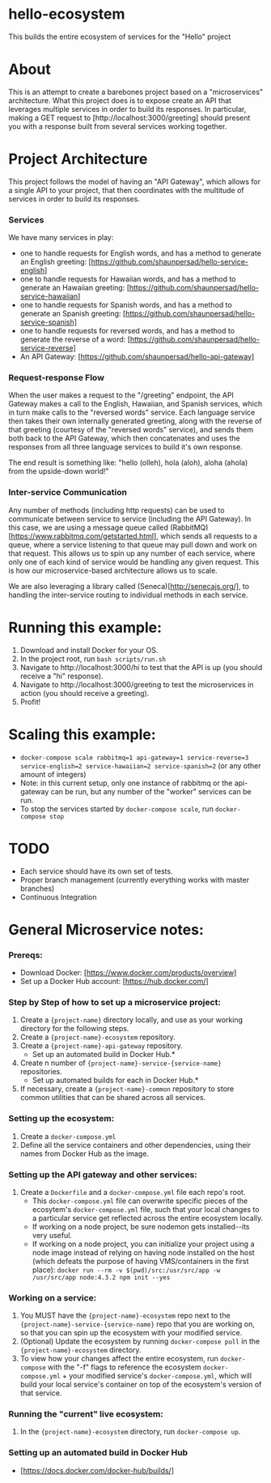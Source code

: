 # hello-ecosystem
This builds the entire ecosystem of services for the "Hello" project


# About
This is an attempt to create a barebones project based on a "microservices" architecture.
What this project does is to expose create an API that leverages multiple services in order to build its responses.
In particular, making a GET request to [http://localhost:3000/greeting] should present you with a response built from several services working together.


# Project Architecture
This project follows the model of having an "API Gateway", which allows for a single API to your project, that then coordinates with the multitude of services in order to build its responses.

### Services
We have many services in play:
- one to handle requests for English words, and has a method to generate an English greeting: [https://github.com/shaunpersad/hello-service-english]
- one to handle requests for Hawaiian words, and has a method to generate an Hawaiian greeting: [https://github.com/shaunpersad/hello-service-hawaiian]
- one to handle requests for Spanish words, and has a method to generate an Spanish greeting: [https://github.com/shaunpersad/hello-service-spanish]
- one to handle requests for reversed words, and has a method to generate the reverse of a word: [https://github.com/shaunpersad/hello-service-reverse]
- An API Gateway: [https://github.com/shaunpersad/hello-api-gateway]

### Request-response Flow
When the user makes a request to the "/greeting" endpoint, the API Gateway makes a call to the English, Hawaiian, and Spanish
services, which in turn make calls to the "reversed words" service. Each language service then takes their own internally generated greeting,
along with the reverse of that greeting (courtesy of the "reversed words" service), and sends them both back to the API Gateway,
which then concatenates and uses the responses from all three language services to build it's own response.

The end result is something like: "hello (olleh), hola (aloh), aloha (ahola) from the upside-down world!"

### Inter-service Communication
Any number of methods (including http requests) can be used to communicate between service to service (including the API Gateway).
In this case, we are using a message queue called (RabbitMQ)[https://www.rabbitmq.com/getstarted.html], which sends all requests to a queue, where a service listening to that queue may pull down
and work on that request.  This allows us to spin up any number of each service, where only one of each kind of service would be handling any given request.
This is how our microservice-based architecture allows us to scale.
 
We are also leveraging a library called (Seneca)[http://senecajs.org/], to handling the inter-service routing to individual methods in each service.


# Running this example:
1. Download and install Docker for your OS.
2. In the project root, run `bash scripts/run.sh`
3. Navigate to http://localhost:3000/hi to test that the API is up (you should receive a "hi" response).
4. Navigate to http://localhost:3000/greeting to test the microservices in action (you should receive a greeting).
5. Profit!

# Scaling this example:
- `docker-compose scale rabbitmq=1 api-gateway=1 service-reverse=3 service-english=2 service-hawaiian=2 service-spanish=2` (or any other amount of integers)
- Note: in this current setup, only one instance of rabbitmq or the api-gateway can be run, but any number of the "worker" services can be run.
- To stop the services started by `docker-compose scale`, run `docker-compose stop`

# TODO
- Each service should have its own set of tests.
- Proper branch management (currently everything works with master branches)
- Continuous Integration

# General Microservice notes:

### Prereqs:
- Download Docker: [https://www.docker.com/products/overview]
- Set up a Docker Hub account: [https://hub.docker.com/]


### Step by Step of how to set up a microservice project:
1. Create a `{project-name}` directory locally, and use as your working directory for the following steps.
2. Create a `{project-name}-ecosystem` repository.
3. Create a `{project-name}-api-gateway` repository.
	- Set up an automated build in Docker Hub.*
4. Create n number of `{project-name}-service-{service-name}` repositories.
	- Set up automated builds for each in Docker Hub.*
5. If necessary, create a `{project-name}-common` repository to store common utilities that can be shared across all services.

### Setting up the ecosystem:
1. Create a `docker-compose.yml`
2. Define all the service containers and other dependencies, using their names from Docker Hub as the image.

### Setting up the API gateway and other services:
1. Create a `Dockerfile` and a `docker-compose.yml` file each repo's root.
    - This `docker-compose.yml` file can overwrite specific pieces of the ecosytem's `docker-compose.yml` file, such that your local changes to a particular service get reflected across the entire ecosystem locally.
	- If working on a node project, be sure nodemon gets installed--its very useful.
	- If working on a node project, you can initialize your project using a node image instead of relying on having node installed on the host (which defeats the purpose of having VMS/containers in the first place): `docker run --rm -v $(pwd)/src:/usr/src/app -w /usr/src/app node:4.3.2 npm init --yes`

### Working on a service:
1. You MUST have the `{project-name}-ecosystem` repo next to the `{project-name}-service-{service-name}` repo that you are working on, so that you can spin up the ecosystem with your modified service.
2. (Optional) Update the ecosystem by running `docker-compose pull` in the `{project-name}-ecosystem` directory.
3. To view how your changes affect the entire ecosystem, run `docker-compose` with the "-f" flags to reference the ecosystem `docker-compose.yml` + your modified service's `docker-compose.yml`, which will build your local service's container on top of the ecosystem's version of that service.

### Running the "current" live ecosystem:
1. In the `{project-name}-ecosystem` directory, run `docker-compose up`.

### Setting up an automated build in Docker Hub
- [https://docs.docker.com/docker-hub/builds/]
